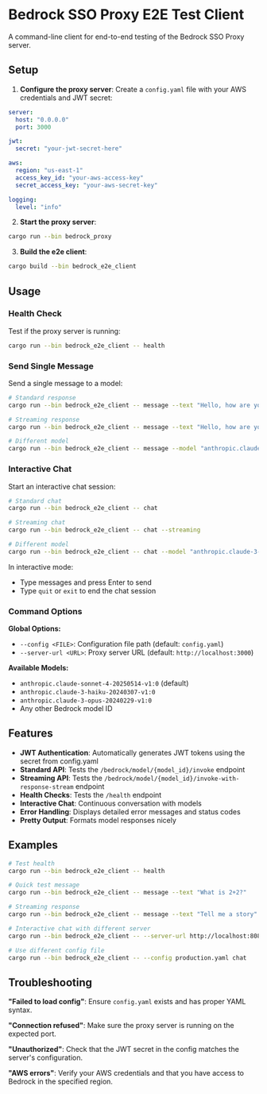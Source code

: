 # Bedrock SSO Proxy E2E Test Client

A command-line client for end-to-end testing of the Bedrock SSO Proxy server.

## Setup

1. **Configure the proxy server**: Create a `config.yaml` file with your AWS credentials and JWT secret:

```yaml
server:
  host: "0.0.0.0"
  port: 3000

jwt:
  secret: "your-jwt-secret-here"

aws:
  region: "us-east-1"
  access_key_id: "your-aws-access-key"
  secret_access_key: "your-aws-secret-key"

logging:
  level: "info"
```

2. **Start the proxy server**:
```bash
cargo run --bin bedrock_proxy
```

3. **Build the e2e client**:
```bash
cargo build --bin bedrock_e2e_client
```

## Usage

### Health Check
Test if the proxy server is running:
```bash
cargo run --bin bedrock_e2e_client -- health
```

### Send Single Message
Send a single message to a model:
```bash
# Standard response
cargo run --bin bedrock_e2e_client -- message --text "Hello, how are you?"

# Streaming response
cargo run --bin bedrock_e2e_client -- message --text "Hello, how are you?" --streaming

# Different model
cargo run --bin bedrock_e2e_client -- message --model "anthropic.claude-3-haiku-20240307-v1:0" --text "Hello!"
```

### Interactive Chat
Start an interactive chat session:
```bash
# Standard chat
cargo run --bin bedrock_e2e_client -- chat

# Streaming chat
cargo run --bin bedrock_e2e_client -- chat --streaming

# Different model
cargo run --bin bedrock_e2e_client -- chat --model "anthropic.claude-3-haiku-20240307-v1:0"
```

In interactive mode:
- Type messages and press Enter to send
- Type `quit` or `exit` to end the chat session

### Command Options

**Global Options:**
- `--config <FILE>`: Configuration file path (default: `config.yaml`)
- `--server-url <URL>`: Proxy server URL (default: `http://localhost:3000`)

**Available Models:**
- `anthropic.claude-sonnet-4-20250514-v1:0` (default)
- `anthropic.claude-3-haiku-20240307-v1:0`
- `anthropic.claude-3-opus-20240229-v1:0`
- Any other Bedrock model ID

## Features

- **JWT Authentication**: Automatically generates JWT tokens using the secret from config.yaml
- **Standard API**: Tests the `/bedrock/model/{model_id}/invoke` endpoint
- **Streaming API**: Tests the `/bedrock/model/{model_id}/invoke-with-response-stream` endpoint
- **Health Checks**: Tests the `/health` endpoint
- **Interactive Chat**: Continuous conversation with models
- **Error Handling**: Displays detailed error messages and status codes
- **Pretty Output**: Formats model responses nicely

## Examples

```bash
# Test health
cargo run --bin bedrock_e2e_client -- health

# Quick test message
cargo run --bin bedrock_e2e_client -- message --text "What is 2+2?"

# Streaming response
cargo run --bin bedrock_e2e_client -- message --text "Tell me a story" --streaming

# Interactive chat with different server
cargo run --bin bedrock_e2e_client -- --server-url http://localhost:8080 chat

# Use different config file
cargo run --bin bedrock_e2e_client -- --config production.yaml chat
```

## Troubleshooting

**"Failed to load config"**: Ensure `config.yaml` exists and has proper YAML syntax.

**"Connection refused"**: Make sure the proxy server is running on the expected port.

**"Unauthorized"**: Check that the JWT secret in the config matches the server's configuration.

**"AWS errors"**: Verify your AWS credentials and that you have access to Bedrock in the specified region.